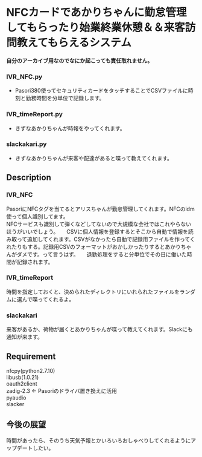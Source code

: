 NFCカードであかりちゃんに勤怠管理してもらったり始業終業休憩＆＆来客訪問教えてもらえるシステム
====

**自分のアーカイブ用なのでなにか起こっても責任取れません。**  
### IVR_NFC.py
- Pasori380使ってセキュリティカードをタッチすることでCSVファイルに時刻と勤務時間を分単位で記録します。  

### IVR_timeReport.py
- きずなあかりちゃんが時報をやってくれます。 

### slackakari.py
- きずなあかりちゃんが来客や配達があると喋って教えてくれます。

## Description
### IVR_NFC
PasoriにNFCタグを当てるとアリスちゃんが勤怠管理してくれます。NFCのidm使って個人識別してます。  
NFCサービスも識別して弾くなどしてないので大規模な会社ではこれやらないほうがいいでしょう。　　CSVに個人情報を登録するとそこから自動で情報を読み取って追加してくれます。CSVがなかったら自動で記録用ファイルを作ってくれたりもする。記録用CSVのフォーマットがおかしかったりするとあかりちゃんがダメです。って言うはず。　　退勤処理をすると分単位でその日に働いた時間が記録されます。　　　　　　　　　　　　　　　

### IVR_timeReport
時間を指定しておくと、決められたディレクトリにいれられたファイルをランダムに選んで喋ってくれるよ。

### slackakari
来客があるか、荷物が届くとあかりちゃんが喋って教えてくれます。Slackにも通知が来ます。

## Requirement
nfcpy(python2.7.10)  
libusb(1.0.21)  
oauth2client  
zadig-2.3 <- Pasoriのドライバ置き換えに活用  
pyaudio  
slacker  

## 今後の展望
時間があったら、そのうち天気予報とかいろいろおしゃべりしてくれるようにアップデートしたい。
